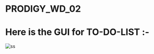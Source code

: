 # PRODIGY_WD_02
# Here is the GUI for TO-DO-LIST :-
![ss](https://github.com/Fitbhairav/PRODIGY_WD_02/assets/114358084/886a1ee8-23a0-4ea9-8c86-5d59d284a768)
